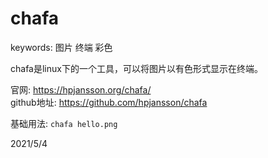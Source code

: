 # chafa

keywords: 图片 终端 彩色  

chafa是linux下的一个工具，可以将图片以有色形式显示在终端。  

官网: https://hpjansson.org/chafa/  
github地址: https://github.com/hpjansson/chafa  

基础用法: `chafa hello.png`  


2021/5/4  
